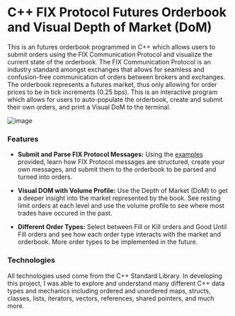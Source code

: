 # C++ FIX Protocol Futures Orderbook and Visual Depth of Market (DoM)
This is an futures orderbook programmed in C++ which allows users to submit orders using the FIX Communication Protocol and visualize 
the current state of the orderbook. The FIX Communication Protocol is an industry standard amongst exchanges that allows for seamless
and confusion-free communication of orders between brokers and exchanges. The orderbook represents a futures market, thus only allowing 
for order prices to be in tick increments (0.25 bps). This is an interactive program which allows for users to auto-populate the orderbook, 
create and submit their own orders, and print a Visual DoM to the terminal. 

![image](https://github.com/user-attachments/assets/625a86ca-eb08-4639-b31c-12c718f5abaa)

### Features
- **Submit and Parse FIX Protocol Messages:** Using the [examples](https://github.com/tthunga24/OrderbookandDOM/blob/main/examples.txt) provided, learn how FIX Protocol messages are structured,
  create your own messages, and submit them to the orderbook to be parsed and turned into orders.
  
- **Visual DOM with Volume Profile:** Use the Depth of Market (DoM) to get a deeper insight into the market represented by the book. See resting limit
  orders at each level and use the volume profile to see where most trades have occured in the past.
  
- **Different Order Types:** Select between Fill or Kill orders and Good Until Fill orders and see how each order type interacts with the market and orderbook.
  More order types to be implemented in the future.

### Technologies
All technologies used come from the C++ Standard Library. In developing this project, I was able to explore and understand many different C++ data types and
mechanics including ordered and unordered maps, structs, classes, lists, iterators, vectors, references, shared pointers, and much more. 
